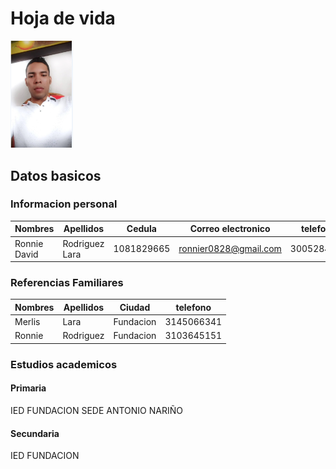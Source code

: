 # Hoja de vida

<img src="img/Cap4.png" width="100">

## Datos basicos 

### Informacion personal

|Nombres | Apellidos | Cedula | Correo electronico | telefono | Ciudad | Direccion |
| --- | --- | --- | --- | --- | --- | --- | 
|Ronnie David | Rodriguez Lara | 1081829665 | ronnier0828@gmail.com | 3005284344 | Fundacion | Calle 20 No. 8-56|

### Referencias Familiares

|Nombres | Apellidos | Ciudad | telefono |
| --- | --- | --- | --- |
|Merlis | Lara | Fundacion | 3145066341 |
|Ronnie | Rodriguez | Fundacion | 3103645151 |

### Estudios academicos

#### Primaria

IED FUNDACION SEDE ANTONIO NARIÑO

#### Secundaria

IED FUNDACION
